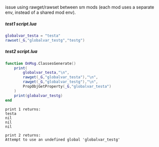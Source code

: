 issue using rawget/rawset between sm mods (each mod uses a separate env, instead of a shared mod env).

##### test1 script.lua
```lua
globalvar_testa = "testa"
rawset(_G,"globalvar_testg","testg")
```

##### test2 script.lua
```lua
function OnMsg.ClassesGenerate()
	print(
		globalvar_testa,"\n",
		rawget(_G,"globalvar_testa"),"\n",
		rawget(_G,"globalvar_testg"),"\n",
		PropObjGetProperty(_G,"globalvar_testa")
	)
	print(globalvar_testg)
end
```

```
print 1 returns:
testa
nil
nil
nil

print 2 returns:
Attempt to use an undefined global 'globalvar_testg'
```